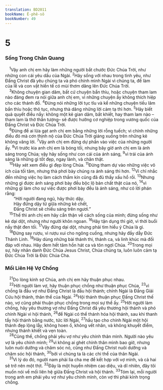```yaml
---
translation: BD2011
bookName: Ê-phê-sô 
bookNumber: 49
---
```


<div class="title"><h1>5</h1><h3>Sống Trong Chân Quang</h3></div>
<span class="verse eph_5_1"> <sup>1</sup>Vậy anh chị em hãy làm những người bắt chước Ðức Chúa Trời, như những con cái yêu dấu của Ngài. </span>
<span class="verse eph_5_2"><sup>2</sup>Hãy sống với nhau trong tình yêu, như Ðấng Christ đã yêu chúng ta và phó chính mình Ngài vì chúng ta, để làm của lễ và con vật hiến tế có mùi thơm dâng lên Ðức Chúa Trời.<br/></span>
<span class="verse eph_5_3"> <sup>3</sup>Không chuyện gian dâm, bất cứ chuyện bẩn thỉu, hoặc chuyện tham lam nào đáng đem ra nói giữa anh chị em, vì những chuyện ấy không thích hiệp cho các thánh đồ. </span>
<span class="verse eph_5_4"><sup>4</sup>Ðừng nói những lời tục tĩu và kể những chuyện tiếu lâm bẩn thỉu hoặc thô tục, nhưng thà dâng những lời cảm tạ thì hơn. </span>
<span class="verse eph_5_5"><sup>5</sup>Hãy biết quả quyết điều nầy: không một kẻ gian dâm, bất khiết, hay tham lam nào –tham lam là thờ thần tượng– sẽ được hưởng cơ nghiệp trong vương quốc của Ðấng Christ và Ðức Chúa Trời.<br/></span>
<span class="verse eph_5_6"> <sup>6</sup>Ðừng để ai lừa gạt anh chị em bằng những lời rỗng tuếch; vì chính những điều đó mà cơn thịnh nộ của Ðức Chúa Trời giáng xuống trên những kẻ không vâng lời. </span>
<span class="verse eph_5_7"><sup>7</sup>Vậy anh chị em đừng dự phần vào việc của những người ấy. </span>
<span class="verse eph_5_8"><sup>8</sup>Vì trước kia anh chị em là bóng tối, nhưng bây giờ anh chị em là ánh sáng trong Chúa; vậy hãy sống như con cái của ánh sáng, </span>
<span class="verse eph_5_9"><sup>9</sup>vì trái của ánh sáng là những gì tốt đẹp, ngay lành, và chân thật.<br/></span>
<span class="verse eph_5_10"> <sup>10</sup>Hãy xét xem điều gì đẹp lòng Chúa. </span>
<span class="verse eph_5_11"><sup>11</sup>Ðừng tham dự vào những việc vô ích của tối tăm, nhưng thà phơi bày chúng ra ánh sáng thì hơn. </span>
<span class="verse eph_5_12"><sup>12</sup>Vì chỉ nhắc đến những việc họ làm cách thầm kín cũng đã đủ thấy xấu hổ rồi. </span>
<span class="verse eph_5_13"><sup>13</sup>Nhưng những gì được ánh sáng phơi bày đều bộc lộ bản chất thật của nó, </span>
<span class="verse eph_5_14"><sup>14</sup>vì những gì làm cho sự việc được phơi bày đều là ánh sáng, như có lời phán rằng:<br/>  “Hỡi người đang ngủ, hãy thức dậy.<br/>  Hãy đứng dậy từ giữa những kẻ chết, <br/>  Ðấng Christ sẽ chiếu sáng trên ngươi.” <br/></span>
<span class="verse eph_5_15"> <sup>15</sup>Thế thì anh chị em hãy cẩn thận về cách sống của mình; đừng sống như kẻ dại dột, nhưng như người khôn ngoan. </span>
<span class="verse eph_5_16"><sup>16</sup>Hãy tận dụng thì giờ, vì thời buổi nầy thật đen tối. </span>
<span class="verse eph_5_17"><sup>17</sup>Vậy đừng dại dột, nhưng phải tìm hiểu ý Chúa là gì.<br/></span>
<span class="verse eph_5_18"> <sup>18</sup>Ðừng say rượu, vì rượu xui cho ngông cuồng, nhưng hãy đầy dẫy Ðức Thánh Linh. </span>
<span class="verse eph_5_19"><sup>19</sup>Hãy dùng những bài thánh thi, thánh ca, và linh khúc mà đối đáp với nhau. Hãy đem hết tâm hồn hát ca và tôn ngợi Chúa. </span>
<span class="verse eph_5_20"><sup>20</sup>Trong mọi sự, hãy nhân danh Ðức Chúa Jesus Christ, Chúa chúng ta, luôn luôn cảm tạ Ðức Chúa Trời là Ðức Chúa Cha.<br/></span>
<div class="title"><h3>Mối Liên Hệ Vợ Chồng</h3></div>
<span class="verse eph_5_21"> <sup>21</sup>Do lòng kính sợ Chúa, anh chị em hãy thuận phục nhau.<br/></span>
<span class="verse eph_5_22"> <sup>22</sup>Hỡi người làm vợ, hãy thuận phục chồng như thuận phục Chúa, </span>
<span class="verse eph_5_23"><sup>23</sup>vì chồng là đầu vợ như Ðấng Christ là đầu hội thánh; chính Ngài là Ðấng Giải Cứu hội thánh, thân thể của Ngài. </span>
<span class="verse eph_5_24"><sup>24</sup>Hội thánh thuận phục Ðấng Christ thế nào, vợ cũng phải thuận phục chồng trong mọi sự thể ấy. </span>
<span class="verse eph_5_25"><sup>25</sup>Hỡi người làm chồng, hãy yêu thương vợ như Ðấng Christ đã yêu thương hội thánh và phó chính Ngài vì hội thánh, </span>
<span class="verse eph_5_26"><sup>26</sup>để Ngài có thể thánh hóa hội thánh, sau khi thanh tẩy hội thánh bằng nước, tức lời Ngài, </span>
<span class="verse eph_5_27"><sup>27</sup>hầu tạo cho chính Ngài một hội thánh đẹp lộng lẫy, không hoen ố, không vết nhăn, và không khuyết điểm, nhưng thánh khiết và vẹn toàn.<br/></span>
<span class="verse eph_5_28"> <sup>28</sup>Cũng thế, chồng phải yêu vợ như yêu chính thân mình. Người nào yêu vợ là yêu chính mình; </span>
<span class="verse eph_5_29"><sup>29</sup>vì không ai ghét chính thân mình bao giờ, nhưng luôn nuôi dưỡng và chăm sóc nó, cũng như Ðấng Christ nuôi dưỡng và chăm sóc hội thánh, </span>
<span class="verse eph_5_30"><sup>30</sup>bởi vì chúng ta là các chi thể của thân Ngài.<br/></span>
<span class="verse eph_5_31"> <sup>31</sup>Vì lý do đó, người nam phải lìa cha mẹ để kết hợp với vợ mình, và cả hai sẽ trở nên một thịt. </span>
<span class="verse eph_5_32"><sup>32</sup>Ðây là một huyền nhiệm cao diệu, và dĩ nhiên, đây tôi muốn nói về mối liên hệ giữa Ðấng Christ và hội thánh. </span>
<span class="verse eph_5_33"><sup>33</sup>Tóm lại, mỗi người trong anh em phải yêu vợ như yêu chính mình, còn vợ thì phải kính trọng chồng.<br/></span>

